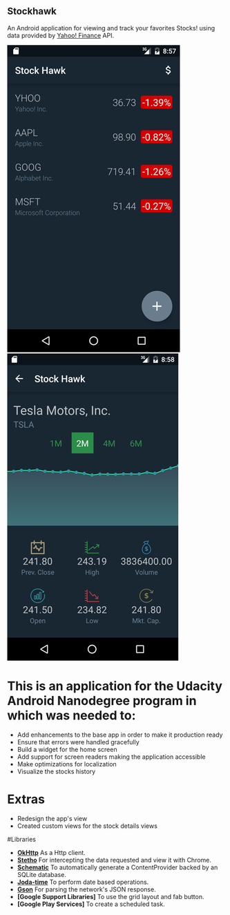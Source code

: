 ## Stockhawk
An Android application for viewing and track your favorites Stocks! using data provided by [Yahoo! Finance](https://finance.yahoo.com/) API.

![1](/screenshots/stock_list.png?raw=true)
![2](/screenshots/stock_history.png?raw=true)

# This is an application for the Udacity Android Nanodegree program in which was needed to:
- Add enhancements to the base app in order to make it production ready
- Ensure that errors were handled gracefully
- Build a widget for the home screen
- Add support for screen readers making the application accessible
- Make optimizations for localization
- Visualize the stocks history

# Extras
- Redesign the app's view
- Created custom views for the stock details views

#Libraries
- **[OkHttp](https://square.github.io/okhttp/)** As a Http client.
- **[Stetho](https://facebook.github.io/stetho/)** For intercepting the data requested and view it with Chrome.
- **[Schematic](https://github.com/SimonVT/schematic)** To automatically generate a ContentProvider backed by an SQLite database.
- **[Joda-time](https://github.com/JodaOrg/joda-time)** To perform date based operations.
- **[Gson](https://github.com/google/gson)** For parsing the network's JSON response.
- **[Google Support Libraries]** To use the grid layout and fab button.
- **[Google Play Services]** To create a scheduled task.
 
